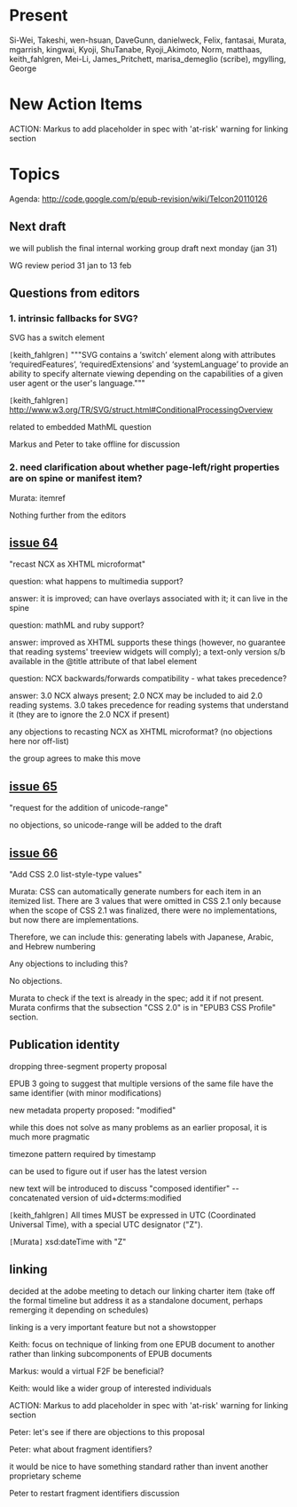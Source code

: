 # Present #

Si-Wei, Takeshi, wen-hsuan, DaveGunn, danielweck, Felix, fantasai, Murata, mgarrish, kingwai, Kyoji, ShuTanabe, Ryoji\_Akimoto, Norm, matthaas, keith\_fahlgren, Mei-Li, James\_Pritchett, marisa\_demeglio (scribe), mgylling, George


# New Action Items #

ACTION: Markus to add placeholder in spec with 'at-risk' warning for linking section

# Topics #

Agenda: http://code.google.com/p/epub-revision/wiki/Telcon20110126

## Next draft ##

we will publish the final internal working group draft next monday (jan 31)

WG review period 31 jan to 13 feb


## Questions from editors ##

### 1. intrinsic fallbacks for SVG? ###

SVG has a switch element

`[`keith\_fahlgren`]` """SVG contains a ‘switch’ element along with attributes ‘requiredFeatures’, ‘requiredExtensions’ and ‘systemLanguage’ to provide an ability to specify alternate viewing depending on the capabilities of a given user agent or the user's language."""

`[`keith\_fahlgren`]` http://www.w3.org/TR/SVG/struct.html#ConditionalProcessingOverview

related to embedded MathML question

Markus and Peter to take offline for discussion


### 2. need clarification about whether page-left/right properties are on spine or manifest item? ###

Murata: itemref

Nothing further from the editors



## [issue 64](https://code.google.com/p/epub-revision/issues/detail?id=64) ##

"recast NCX as XHTML microformat"

question: what happens to multimedia support?

answer: it is improved; can have overlays associated with it; it can live in the spine

question: mathML and ruby support?

answer: improved as XHTML supports these things (however, no guarantee that reading systems' treeview widgets will comply); a text-only version s/b available in the @title attribute of that label element

question: NCX backwards/forwards compatibility - what takes precedence?

answer: 3.0 NCX always present; 2.0 NCX may be included to aid 2.0 reading systems.  3.0 takes precedence for reading systems that understand it (they are to ignore the 2.0 NCX if present)

any objections to recasting NCX as XHTML microformat? (no objections here nor off-list)

the group agrees to make this move


## [issue 65](https://code.google.com/p/epub-revision/issues/detail?id=65) ##

"request for the addition of unicode-range"

no objections, so unicode-range will be added to the draft



## [issue 66](https://code.google.com/p/epub-revision/issues/detail?id=66) ##

"Add CSS 2.0 list-style-type values"

Murata: CSS can automatically generate numbers for each item in an itemized list.  There are 3 values that were omitted in CSS 2.1 only because when the scope of CSS 2.1 was finalized, there were no implementations, but now there are implementations.

Therefore, we can include this: generating labels with Japanese, Arabic, and Hebrew numbering

Any objections to including this?

No objections.

Murata to check if the text is already in the spec; add it if not present.  Murata confirms that the subsection "CSS 2.0" is in "EPUB3 CSS Profile" section.

## Publication identity ##

dropping three-segment property proposal

EPUB 3 going to suggest that multiple versions of the same file have the same identifier (with minor modifications)

new metadata property proposed: "modified"

while this does not solve as many problems as an earlier proposal, it is much more pragmatic

timezone pattern required by timestamp

can be used to figure out if user has the latest version

new text will be introduced to discuss "composed identifier" -- concatenated version of uid+dcterms:modified

`[`keith\_fahlgren`]` All times MUST be expressed in UTC (Coordinated Universal Time), with a special UTC designator ("Z").

`[`Murata`]` xsd:dateTime with "Z"


## linking ##

decided at the adobe meeting to detach our linking charter item (take off the formal timeline but address it as a standalone document, perhaps remerging it depending on schedules)

linking is a very important feature but not a showstopper

Keith: focus on technique of linking from one EPUB document to another rather than linking subcomponents of EPUB documents

Markus: would a virtual F2F be beneficial?

Keith: would like a wider group of interested individuals

ACTION: Markus to add placeholder in spec with 'at-risk' warning for linking section

Peter: let's see if there are objections to this proposal

Peter: what about fragment identifiers?

it would be nice to have something standard rather than invent another proprietary scheme

Peter to restart fragment identifiers discussion